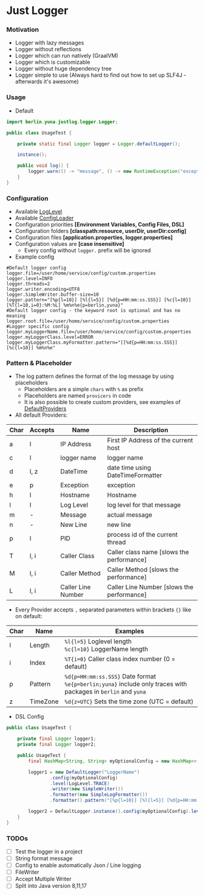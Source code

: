 # Just Logger

### Motivation

* Logger with lazy messages
* Logger without reflections
* Logger which can run natively (GraalVM)
* Logger which is customizable
* Logger without huge dependency tree
* Logger simple to use (Always hard to find out how to set up SLF4J - afterwards it's awesome)

### Usage

* Default

```Java
import berlin.yuna.justlog.logger.Logger;

public class UsageTest {

    private static final Logger logger = Logger.defaultLogger();

    instance();

    public void log() {
        logger.warn(() -> "message", () -> new RuntimeException("exception"));
    }
}
```

### Configuration

* Available [LogLevel](https://github.com/YunaBraska/just-log/blob/main/src/main/java/berlin/yuna/justlog/model/LogLevel.java)
* Available [ConfigLoader](https://github.com/YunaBraska/just-log/blob/main/src/main/java/berlin/yuna/justlog/config/LoggerConfigLoader.java)
* Configuration priorities **\[Environment Variables, Config Files, DSL\]**
* Configuration folders **\[classpath:resource, userDir, userDir:config\]**
* Configuration files **\[application.properties, logger.properties\]**
* Configuration values are **\[case insensitive]**
    * Every config without `logger.` prefix will be ignored
* Example config

```properties
#Default logger config
logger.file=/user/home/service/config/custom.properties
logger.level=INFO
logger.threads=2
logger.writer.encoding=UTF8
logger.SimpleWriter.buffer-size=10
logger.pattern="[%p{l=10}] [%l{l=5}] [%d{p=HH:mm:ss.SSS}] [%c{l=10}] [%T{l=10,i=0}:%M:%L] %m%n%e{p=berlin,yuna}"
#Default logger config - the keyword root is optional and has no meaning
logger.root.file=/user/home/service/config/custom.properties
#Logger specific config
logger.myLoggerName.file=/user/home/service/config/custom.properties
logger.myLoggerClass.level=ERROR
logger.myLoggerClass.myFormatter.pattern="[[%d{p=HH:mm:ss.SSS}] [%c{l=10}] %m%n%e"
```

### Pattern & Placeholder

* The log pattern defines the format of the log message by using placeholders
    * Placeholders are a simple `chars` with `%` as prefix
    * Placeholders are named `provicers` in code
    * It is also possible to create custom providers, see examples
      of [DefaultProviders](https://github.com/YunaBraska/just-log/tree/main/src/main/java/berlin/yuna/justlog/provider)
* All default Providers:

| Char | Accepts | Name               | Description                                  |
|------|---------|--------------------|----------------------------------------------|
| a    | l       | IP Address         | First IP Address of the current host         |
| c    | l       | logger name        | logger name                                  |
| d    | l, z    | DateTime           | date time using DateTimeFormatter            |
| e    | p       | Exception          | exception                                    |
| h    | l       | Hostname           | Hostname                                     |
| l    | l       | Log Level          | log level for that message                   |
| m    | -       | Message            | actual message                               |
| n    | -       | New Line           | new line                                     |
| p    | l       | PID                | process id of the current thread             |
| T    | l, i    | Caller Class       | Caller class name \[slows the performance\]  |
| M    | l, i    | Caller Method      | Caller Method \[slows the performance\]      |
| L    | l, i    | Caller Line Number | Caller Line Number \[slows the performance\] |

* Every Provider accepts `,` separated parameters within brackets `{}` like on default:

| Char | Name               | Examples                                                       |
|------|--------------------|----------------------------------------------------------------|
| l    | Length             | `%l{l=5}` Loglevel length  <br /> `%c{l=10}` LoggerName length |
| i    | Index              | `%T{i=0}` Caller class index number (0 = default)              |
| p    | Pattern            | `%d{p=HH:mm:ss.SSS}` Date format <br /> `%e{p=berlin;yuna}` include only traces with packages in `berlin` and `yuna`         |
| z    | TimeZone           | `%d{z=UTC}` Sets the time zone (UTC = default)               |

* DSL Config

```Java
public class UsageTest {

    private final Logger logger1;
    private final Logger logger2;

    public UsageTest {
        final HashMap<String, String> myOptionalConfig = new HashMap<>();

        logger1 = new DefaultLogger("LoggerName")
                .config(myOptionalConfig)
                .level(LogLevel.TRACE)
                .writer(new SimpleWriter())
                .formatter(new SimpleLogFormatter())
                .formatter().pattern("[%p{l=10}] [%l{l=5}] [%d{p=HH:mm:ss.SSS}] [%c{l=10}] [%T{l=10,i=0}:%M:%L] %m%n%e{p=berlin,yuna}").logger();

        logger2 = DefaultLogger.instance().config(myOptionalConfig).level(LogLevel.TRACE);
    }
}
```

### TODOs

* [ ] Test the logger in a project
* [ ] String format message
* [ ] Config to enable automatically Json / Line logging
* [ ] FileWriter
* [ ] Accept Multiple Writer
* [ ] Split into Java version 8,11,17
